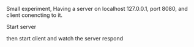 

Small experiment,
Having a server on localhost 127.0.0.1, port 8080, and client conencting to it.

Start server

then start client and watch the server respond